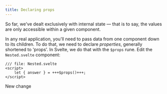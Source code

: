 ```yaml
---
title: Declaring props
---
```


So far, we've dealt exclusively with internal state — that is to say, the values are only accessible within a given component.

In any real application, you'll need to pass data from one component down to its children. To do that, we need to declare _properties_, generally shortened to 'props'. In Svelte, we do that with the `$props` rune. Edit the `Nested.svelte` component:

```svelte
/// file: Nested.svelte
<script>
	let { answer } = +++$props()+++;
</script>
```
New change